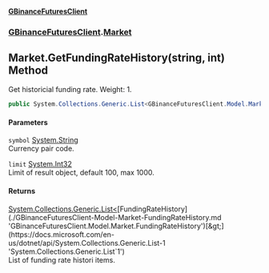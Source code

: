 #### [GBinanceFuturesClient](./index.md 'index')
### [GBinanceFuturesClient](./GBinanceFuturesClient.md 'GBinanceFuturesClient').[Market](./GBinanceFuturesClient-Market.md 'GBinanceFuturesClient.Market')
## Market.GetFundingRateHistory(string, int) Method
Get historicial funding rate. Weight: 1.  
```csharp
public System.Collections.Generic.List<GBinanceFuturesClient.Model.Market.FundingRateHistory> GetFundingRateHistory(string symbol, int limit=100);
```
#### Parameters
<a name='GBinanceFuturesClient-Market-GetFundingRateHistory(string_int)-symbol'></a>
`symbol` [System.String](https://docs.microsoft.com/en-us/dotnet/api/System.String 'System.String')  
Currency pair code.  
  
<a name='GBinanceFuturesClient-Market-GetFundingRateHistory(string_int)-limit'></a>
`limit` [System.Int32](https://docs.microsoft.com/en-us/dotnet/api/System.Int32 'System.Int32')  
Limit of result object, default 100, max 1000.  
  
#### Returns
[System.Collections.Generic.List&lt;](https://docs.microsoft.com/en-us/dotnet/api/System.Collections.Generic.List-1 'System.Collections.Generic.List`1')[FundingRateHistory](./GBinanceFuturesClient-Model-Market-FundingRateHistory.md 'GBinanceFuturesClient.Model.Market.FundingRateHistory')[&gt;](https://docs.microsoft.com/en-us/dotnet/api/System.Collections.Generic.List-1 'System.Collections.Generic.List`1')  
List of funding rate histori items.  
